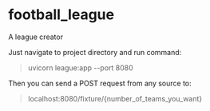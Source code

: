 # football_league
A league creator

Just navigate to project directory and run command:

> uvicorn league:app --port 8080

Then you can send a POST request from any source to:

> localhost:8080/fixture/{number_of_teams_you_want}
